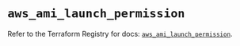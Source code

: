 # `aws_ami_launch_permission`

Refer to the Terraform Registry for docs: [`aws_ami_launch_permission`](https://registry.terraform.io/providers/hashicorp/aws/5.53.0/docs/resources/ami_launch_permission).
